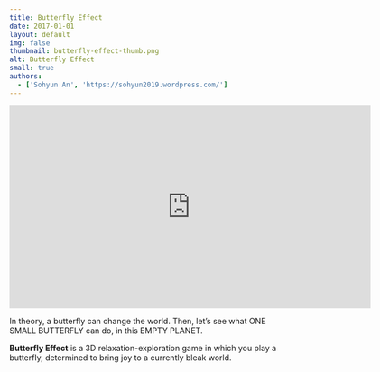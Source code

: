 ```yaml
---
title: Butterfly Effect
date: 2017-01-01
layout: default
img: false
thumbnail: butterfly-effect-thumb.png
alt: Butterfly Effect
small: true
authors:
  - ['Sohyun An', 'https://sohyun2019.wordpress.com/']
---
```

<iframe src="https://player.vimeo.com/video/336968818" width="640" height="360" frameborder="0" allow="autoplay; fullscreen" allowfullscreen></iframe>

In theory, a butterfly can change the world. Then, let’s see what ONE SMALL BUTTERFLY can do, in this EMPTY PLANET.

<b>Butterfly Effect</b> is a 3D relaxation-exploration game in which you play a butterfly, determined to bring joy to a currently bleak world.
